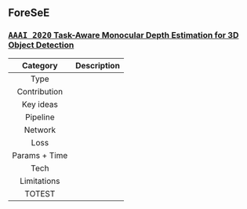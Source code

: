 ## ForeSeE
### [<kbd>AAAI 2020</kbd> Task-Aware Monocular Depth Estimation for 3D Object Detection](https://arxiv.org/pdf/1909.07701.pdf)

| Category | Description |
| :--: | -- |
| Type | | 
| Contribution |  |
| Key ideas |  | 
| Pipeline |  |
| Network |  |
| Loss |  |
| Params + Time |  | 
| Tech |  |
| Limitations |  |
| TOTEST |  |